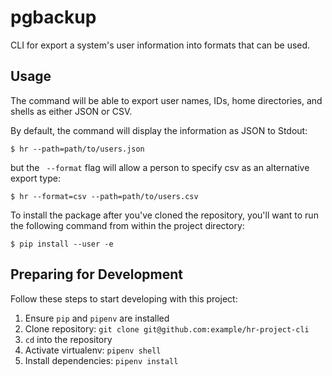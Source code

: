 pgbackup
========
CLI for export a system's user information into formats that can be used.

## Usage
The command will be able to export user names, IDs, home directories, and shells as either JSON or CSV.

By default, the command will display the information as JSON to Stdout:

```
$ hr --path=path/to/users.json
```
but the ``` --format```  flag will allow a person to specify csv as an alternative export type:

```
$ hr --format=csv --path=path/to/users.csv
```

To install the package after you've cloned the repository, you'll want to run the following command from within the project directory:

```
$ pip install --user -e
```

## Preparing for Development

Follow these steps to start developing with this project:

1. Ensure `pip` and `pipenv` are installed
2. Clone repository: `git clone git@github.com:example/hr-project-cli`
3. `cd` into the repository
4. Activate virtualenv: `pipenv shell`
5. Install dependencies: `pipenv install`